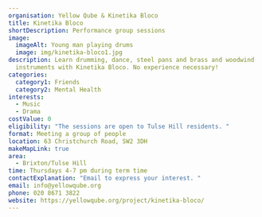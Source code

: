 ```yaml
---
organisation: Yellow Qube & Kinetika Bloco
title: Kinetika Bloco
shortDescription: Performance group sessions
image:
  imageAlt: Young man playing drums
  image: img/kinetika-bloco1.jpg
description: Learn drumming, dance, steel pans and brass and woodwind
  instruments with Kinetika Bloco. No experience necessary!
categories:
  category1: Friends
  category2: Mental Health
interests:
  - Music
  - Drama
costValue: 0
eligibility: "The sessions are open to Tulse Hill residents. "
format: Meeting a group of people
location: 63 Christchurch Road, SW2 3DH
makeMapLink: true
area:
  - Brixton/Tulse Hill
time: Thursdays 4-7 pm during term time
contactExplanation: "Email to express your interest. "
email: info@yellowqube.org
phone: 020 8671 3822
website: https://yellowqube.org/project/kinetika-bloco/
---
```

